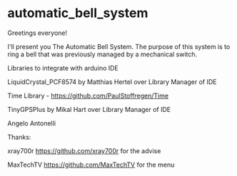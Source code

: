 # automatic_bell_system
Greetings everyone!

I'll present you The Automatic Bell System.
The purpose of this system is to ring a bell that was previously managed by a mechanical switch.

Libraries to integrate with arduino IDE

LiquidCrystal_PCF8574 by Matthias Hertel over Library Manager of IDE

Time Library - https://github.com/PaulStoffregen/Time

TinyGPSPlus by Mikal Hart over Library Manager of IDE

Angelo Antonelli

Thanks:

xray700r https://github.com/xray700r for the advise

MaxTechTV https://github.com/MaxTechTV for the menu 
